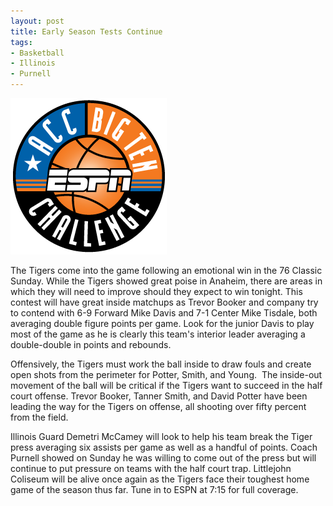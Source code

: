 ```yaml
---
layout: post
title: Early Season Tests Continue
tags:
- Basketball
- Illinois
- Purnell
---
```


![ACC Challange](/img/accbigten.gif)

The Tigers come into the game following an emotional win in the 76 Classic Sunday. While the Tigers showed great poise in Anaheim, there are areas in which they will need to improve should they expect to win tonight. This contest will have great inside matchups as Trevor Booker and company try to contend with 6-9 Forward Mike Davis and 7-1 Center Mike Tisdale, both averaging double figure points per game. Look for the junior Davis to play most of the game as he is clearly this team's interior leader averaging a double-double in points and rebounds.

Offensively, the Tigers must work the ball inside to draw fouls and create open shots from the perimeter for Potter, Smith, and Young.  The inside-out movement of the ball will be critical if the Tigers want to succeed in the half court offense. Trevor Booker, Tanner Smith, and David Potter have been leading the way for the Tigers on offense, all shooting over fifty percent from the field.

Illinois Guard Demetri McCamey will look to help his team break the Tiger press averaging six assists per game as well as a handful of points. Coach Purnell showed on Sunday he was willing to come out of the press but will continue to put pressure on teams with the half court trap. Littlejohn Coliseum will be alive once again as the Tigers face their toughest home game of the season thus far. Tune in to ESPN at 7:15 for full coverage.

